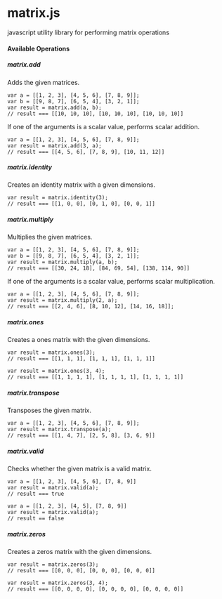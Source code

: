 matrix.js
=========

javascript utility library for performing matrix operations

#### Available Operations

##### matrix.add

Adds the given matrices.

```
var a = [[1, 2, 3], [4, 5, 6], [7, 8, 9]];
var b = [[9, 8, 7], [6, 5, 4], [3, 2, 1]];
var result = matrix.add(a, b);
// result === [[10, 10, 10], [10, 10, 10], [10, 10, 10]]
```

If one of the arguments is a scalar value, performs scalar addition.

```
var a = [[1, 2, 3], [4, 5, 6], [7, 8, 9]];
var result = matrix.add(3, a);
// result === [[4, 5, 6], [7, 8, 9], [10, 11, 12]]
```

##### matrix.identity

Creates an identity matrix with a given dimensions.

```
var result = matrix.identity(3);
// result === [[1, 0, 0], [0, 1, 0], [0, 0, 1]]
```

##### matrix.multiply

Multiplies the given matrices.

```
var a = [[1, 2, 3], [4, 5, 6], [7, 8, 9]];
var b = [[9, 8, 7], [6, 5, 4], [3, 2, 1]];
var result = matrix.multiply(a, b);
// result === [[30, 24, 18], [84, 69, 54], [138, 114, 90]]
```

If one of the arguments is a scalar value, performs scalar multiplication.

```
var a = [[1, 2, 3], [4, 5, 6], [7, 8, 9]];
var result = matrix.multiply(2, a);
// result === [[2, 4, 6], [8, 10, 12], [14, 16, 18]];
```

##### matrix.ones

Creates a ones matrix with the given dimensions.

```
var result = matrix.ones(3);
// result === [[1, 1, 1], [1, 1, 1], [1, 1, 1]]

var result = matrix.ones(3, 4);
// result === [[1, 1, 1, 1], [1, 1, 1, 1], [1, 1, 1, 1]]
```

##### matrix.transpose

Transposes the given matrix.

```
var a = [[1, 2, 3], [4, 5, 6], [7, 8, 9]];
var result = matrix.transpose(a);
// result === [[1, 4, 7], [2, 5, 8], [3, 6, 9]]
```

##### matrix.valid

Checks whether the given matrix is a valid matrix.

```
var a = [[1, 2, 3], [4, 5, 6], [7, 8, 9]]
var result = matrix.valid(a);
// result === true

var a = [[1, 2, 3], [4, 5], [7, 8, 9]]
var result = matrix.valid(a);
// result == false
```

##### matrix.zeros

Creates a zeros matrix with the given dimensions.

```
var result = matrix.zeros(3);
// result === [[0, 0, 0], [0, 0, 0], [0, 0, 0]]

var result = matrix.zeros(3, 4);
// result === [[0, 0, 0, 0], [0, 0, 0, 0], [0, 0, 0, 0]]
```
